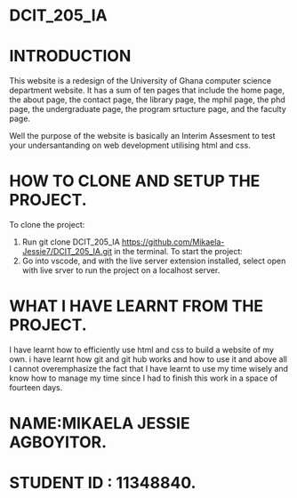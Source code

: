 # DCIT_205_IA
# INTRODUCTION
This website is a redesign of the University of Ghana computer science department website. It has a sum of ten pages that include the home page, the about page, the contact page, the library page, the mphil page, the phd page, the undergraduate page, the program srtucture page, and the faculty page.

Well the purpose of the website is basically an Interim Assesment to test your undersantanding on web development utilising html and css.

# HOW TO CLONE AND SETUP THE PROJECT.
To clone the project:
1. Run git clone DCIT_205_IA https://github.com/Mikaela-Jessie7/DCIT_205_IA.git in the terminal.
To start the project:
2. Go into vscode, and with the live server extension installed, select open with live srver to run the project on a localhost server.
# WHAT I HAVE LEARNT FROM THE PROJECT.
I have learnt how to efficiently use html and css to build a website of my own. i have learnt how git and git hub works and how to use it and above all I cannot overemphasize the fact that I have learnt to use my time wisely and know how to manage my time since I had to finish this work in a space of fourteen days.


# NAME:MIKAELA JESSIE AGBOYITOR.
# STUDENT ID : 11348840.